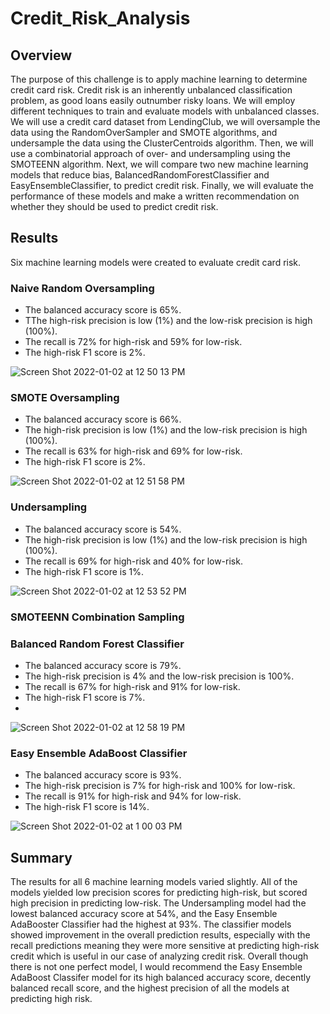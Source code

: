 # Credit_Risk_Analysis

## Overview
The purpose of this challenge is to apply machine learning to determine credit card risk. Credit risk is an inherently unbalanced classification problem, as good loans easily outnumber risky loans. We will employ different techniques to train and evaluate models with unbalanced classes. We will use a credit card dataset from LendingClub, we will oversample the data using the RandomOverSampler and SMOTE algorithms, and undersample the data using the ClusterCentroids algorithm. Then, we will use a combinatorial approach of over- and undersampling using the SMOTEENN algorithm. Next, we will compare two new machine learning models that reduce bias, BalancedRandomForestClassifier and EasyEnsembleClassifier, to predict credit risk. Finally, we will evaluate the performance of these models and make a written recommendation on whether they should be used to predict credit risk.

## Results
Six machine learning models were created to evaluate credit card risk. 

### Naive Random Oversampling
- The balanced accuracy score is 65%. 
- TThe high-risk precision is low (1%) and the low-risk precision is high (100%).
- The recall is 72% for high-risk and 59% for low-risk.
- The high-risk F1 score is 2%.

 ![Screen Shot 2022-01-02 at 12 50 13 PM](https://user-images.githubusercontent.com/89098766/147884657-75bb98d8-f3cb-4410-b976-6d951b81b3ad.png)


### SMOTE Oversampling
- The balanced accuracy score is 66%. 
- The high-risk precision is low (1%) and the low-risk precision is high (100%). 
- The recall is 63% for high-risk and 69% for low-risk.
- The high-risk F1 score is 2%.

![Screen Shot 2022-01-02 at 12 51 58 PM](https://user-images.githubusercontent.com/89098766/147884743-db01ad7c-1d9c-40f1-b4bb-d586a1b1e5ea.png)


### Undersampling
- The balanced accuracy score is 54%. 
- The high-risk precision is low (1%) and the low-risk precision is high (100%). 
- The recall is 69% for high-risk and 40% for low-risk.
- The high-risk F1 score is 1%.

![Screen Shot 2022-01-02 at 12 53 52 PM](https://user-images.githubusercontent.com/89098766/147884818-8d91f392-fcb2-4a9c-8ebd-986363ab84a7.png)


### SMOTEENN Combination Sampling



### Balanced Random Forest Classifier
- The balanced accuracy score is 79%. 
- The high-risk precision is 4% and the low-risk precision is 100%. 
- The recall is 67% for high-risk and 91% for low-risk. 
- The high-risk F1 score is 7%.
-
![Screen Shot 2022-01-02 at 12 58 19 PM](https://user-images.githubusercontent.com/89098766/147884934-b0eab4a0-5cfb-4186-a147-a20289e35d5d.png)


### Easy Ensemble AdaBoost Classifier
- The balanced accuracy score is 93%. 
- The high-risk precision is 7% for high-risk and 100% for low-risk. 
- The recall is 91% for high-risk and 94% for low-risk. 
- The high-risk F1 score is 14%.

![Screen Shot 2022-01-02 at 1 00 03 PM](https://user-images.githubusercontent.com/89098766/147884975-b8cc531f-fbf5-432a-8305-2efdfb10ed6e.png)


## Summary

The results for all 6 machine learning models varied slightly. All of the models yielded low precision scores for predicting high-risk, but scored high precision in predicting low-risk. The Undersampling model had the lowest balanced accuracy score at 54%, and the Easy Ensemble AdaBooster Classifier had the highest at 93%. The classifier models showed improvement in the overall prediction results, especially with the recall predictions meaning they were more sensitive at predicting high-risk credit which is useful in our case of analyzing credit risk. Overall though there is not one perfect model, I would recommend the Easy Ensemble AdaBoost Classifer model for its high balanced accuracy score, decently balanced recall score, and the highest precision of all the models at predicting high risk.
